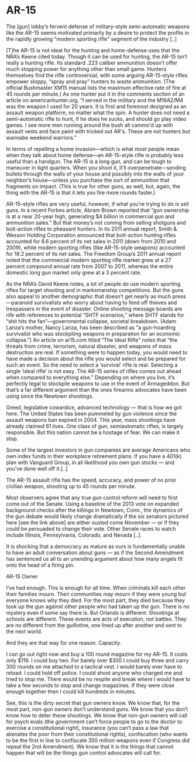 # AR-15 

The [gun] lobby’s fervent defense of military-style semi-automatic
weapons like the AR-15 seems motivated primarily by a desire to
protect the profits in the rapidly growing “modern sporting rifle”
segment of the industry [..]

[T]he AR-15 is not ideal for the hunting and home-defense uses that
the NRA’s Keene cited today. Though it can be used for hunting, the
AR-15 isn’t really a hunting rifle. Its standard .223 caliber
ammunition doesn’t offer much stopping power for anything other than
small game. Hunters themselves find the rifle controversial, with some
arguing AR-15-style rifles empower sloppy, “spray and pray” hunters to
waste ammunition. (The official Bushmaster XM15 manual lists the
maximum effective rate of fire at 45 rounds per minute.) As one hunter
put it in the comments section of an article on americanhunter.org, “I
served in the military and the M16A2/M4 was the weapon I used for 20
years. It is first and foremost designed as an assault weapon
platform, no matter what the spin. A hunter does not need a
semi-automatic rifle to hunt, if he does he sucks, and should go play
video games. I see more men running around the bush all cammo'd up
with assault vests and face paint with tricked out AR's. These are not
hunters but wannabe weekend warriors.”

In terms of repelling a home invasion—which is what most people mean
when they talk about home defense—an AR-15-style rifle is probably
less useful than a handgun. The AR-15 is a long gun, and can be tough
to maneuver in tight quarters. When you shoot it, it’ll
overpenetrate—sending bullets through the walls of your house and
possibly into the walls of your neighbor’s house—unless you purchase
the sort of ammunition that fragments on impact. (This is true for
other guns, as well, but, again, the thing with the AR-15 is that it
lets you fire more rounds faster.)

AR-15–style rifles are very useful, however, if what you’re trying to
do is sell guns. In a recent Forbes article, Abram Brown reported that
“gun ownership is at a near 20-year high, generating $4 billion in
commercial gun and ammunition sales.” But that money’s not coming from
selling shotguns and bolt-action rifles to pheasant hunters. In its
2011 annual report, Smith & Wesson Holding Corporation announced that
bolt-action hunting rifles accounted for 6.6 percent of its net sales
in 2011 (down from 2010 and 2009), while modern sporting rifles (like
AR-15-style weapons) accounted for 18.2 percent of its net sales. The
Freedom Group’s 2011 annual report noted that the commercial modern
sporting rifle market grew at a 27 percent compound annual rate from
2007 to 2011, whereas the entire domestic long gun market only grew at
a 3 percent rate.

As the NRA’s David Keene notes, a lot of people do use modern sporting
rifles for target shooting and in marksmanship competitions. But the
guns also appeal to another demographic that doesn’t get nearly as
much press—paranoid survivalists who worry about having to fend off
thieves and trespassers in the event of disaster. Online shooting
message boards are rife with references to potential “SHTF scenarios,”
where SHTF stands for “shit hits the fan”—governmental collapse,
societal breakdown. (Adam Lanza’s mother, Nancy Lanza, has been
described as “a gun-hoarding survivalist who was stockpiling weapons
in preparation for an economic collapse.”) An article on ar15.com
titled “The Ideal Rifle” notes that “the threats from crime,
terrorism, natural disaster, and weapons of mass destruction are
real. If something were to happen today, you would need to have made a
decision about the rifle you would select and be prepared for such an
event. So the need to select a ‘survival’ rifle is real. Selecting a
single ‘ideal rifle’ is not easy. The AR-15 series of rifles comes out
ahead when compared to everything else.” Depending on where you live,
it’s perfectly legal to stockpile weapons to use in the event of
Armageddon. But that’s a far different argument than the ones firearms
advocates have been using since the Newtown shootings.

Greed, legislative cowardice, advanced technology — that is how we got
here. The United States has been pummeled by gun violence since the
assault weapons ban expired in 2004. This year, mass shootings have
already claimed 61 lives. One class of gun, semiautomatic rifles, is
largely responsible. But this nation cannot be a hostage of fear. We
can make it stop.

Some of the largest investors in gun companies are average Americans
who own index funds in their workplace retirement plans. If you have a
401(k) plan with Vanguard Group, in all likelihood you own gun stocks
— and you’ve done well off it.[..]

The AR-15 assault rifle has the speed, accuracy, and power of no prior
civilian weapon, shooting up to 45 rounds per minute.

Most observers agree that any true gun control reform will need to
first come out of the Senate. Using a baseline of the 2013 vote on
expanded background checks after the killings in Newtown, Conn., the
dynamics of the gun debate would likely change dramatically if the six
senators pictured here [see the link above] are either ousted come
November — or if they could be persuaded to change their vote. Other
Senate races to watch include Illinois, Pennsylvania, Colorado, and
Nevada [..].

It is shocking that a democracy as mature as ours is fundamentally
unable to have an adult conversation about guns — as if the Second
Amendment has sentenced us all to an unending argument about how many
angels fit onto the head of a firing pin.

<a name="capacity"></a>

AR-15 Owner

I’ve had enough. This is enough for all time. When criminals kill each
other their families mourn. Their communities may mourn if they were
young but everyone knows why they died. For the most part, they died
because they took up the gun against other people who had taken up the
gun. There is no mystery even if some say there is. But Orlando is
different. Shootings at schools are different. These events are acts
of execution, not battles. They are no different from the guillotine,
one lined up after another and sent to the next world.

And they are that way for one reason. Capacity.

I can go out right now and buy a 100 round magazine for my AR-15. It
costs only $119. I could buy two. For barely over $300 I could buy
three and carry 300 rounds on me attached to a tactical vest. I would
barely ever have to reload. I could hold off police. I could shoot
anyone who charged me and tried to stop me. There would be no respite
and break where I would have to take a few seconds to stop and change
magazines. If they were close enough together then I could kill
hundreds in minutes.

See, this is the dirty secret that gun owners know. We know that, for
the most part, non-gun owners don’t understand guns. We know that you
don’t know how to deter these shootings. We know that non-gun owners
will call for psych evals (the government can’t force people to go to
the doctor to exercise a constitutional right), insurance (you can’t
pass a law that alienates the poor from their constitutional rights),
confiscation (who wants to be the first in line to confiscate 350
million weapons even if Congress did repeal the 2nd Amendment). We
know that it is the things that cannot happen that will be the things
gun control advocates will call for.
